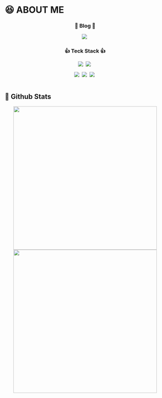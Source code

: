 # 😆 ABOUT ME
### <p align="center">📃 Blog 📃</p>
<div align="center">
  <a href="https://jipsadiary.tistory.com/"><img src="https://img.shields.io/badge/tistory-000?style=for-the-badge&logoColor=fff"></a>&nbsp;
</div>

### <p align="center">👍 Teck Stack 👍</p>

<div align="center">
  <img src="https://img.shields.io/badge/React-61DAFB?style=for-the-badge&logo=React&logoColor=2d2d2d">&nbsp;
  <img src="https://img.shields.io/badge/Redux-764ABC?style=for-the-badge&logo=Redux&logoColor=2d2d2d">&nbsp;</br>
  
  <img src="https://img.shields.io/badge/HTML5-E34F26?style=for-the-badge&logo=HTML5&logoColor=fff">&nbsp;
  <img src="https://img.shields.io/badge/CSS3-1572B6?style=for-the-badge&logo=CSS3&logoColor=fff">&nbsp;
  <img src="https://img.shields.io/badge/Javascript-F7DF1E?style=for-the-badge&logo=Javascript&logoColor=2d2d2d">&nbsp;</br></br>

</div>

## 🥇 Github Stats

<div align="center">
  
  <img width="450em" src="https://github-readme-stats.vercel.app/api?username=soyoonJ&show_icons=true&theme=omni&count_private=true&hide_border=true" align="center" />     <img width="450em" src="https://github-readme-stats.vercel.app/api/top-langs/?username=soyoonJ&hide_border=true&theme=omni&layout=compact" align="center" />

</div>
